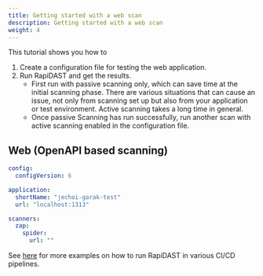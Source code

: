 ```yaml
---
title: Getting started with a web scan
description: Getting started with a web scan
weight: 4
---
```



This tutorial shows you how to

1. Create a configuration file for testing the web application.
2. Run RapiDAST and get the results.
    - First run with passive scanning only, which can save time at the initial scanning phase. There are various situations that can cause an issue, not only from scanning set up but also from your application or test environment. Active scanning takes a long time in general.
    - Once passive Scanning has run successfully, run another scan with active scanning enabled in the configuration file.


## Web (OpenAPI based scanning)

```yaml
config:
  configVersion: 6

application:
  shortName: "jechoi-garak-test"
  url: "localhost:1313"

scanners:
  zap:
    spider:
      url: ""
```


See [here](./examples/) for more examples on how to run RapiDAST in various CI/CD pipelines. 